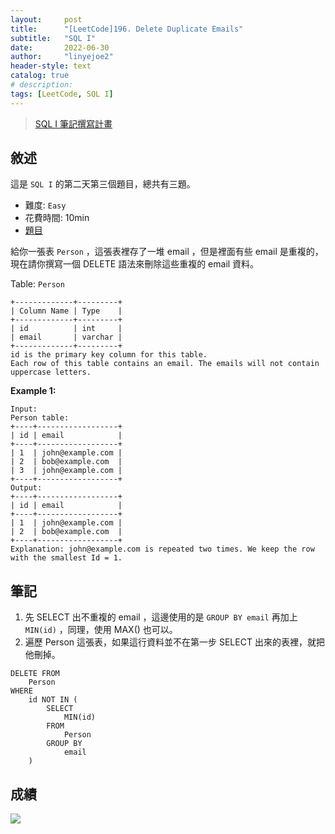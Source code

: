 ```yaml
---
layout:     post
title:      "[LeetCode]196. Delete Duplicate Emails"
subtitle:   "SQL I"
date:       2022-06-30
author:     "linyejoe2"
header-style: text
catalog: true
# description: 
tags: [LeetCode, SQL I]
---
```


>[SQL I 筆記撰寫計畫](/2022/06/27/leetcode/SQL/SQL%20I/Starting_write_SQL_I_note/)

## 敘述

這是 `SQL I` 的第二天第三個題目，總共有三題。

+ 難度: `Easy`
+ 花費時間: 10min
+ [題目](https://leetcode.com/problems/delete-duplicate-emails/)

給你一張表 `Person` ，這張表裡存了一堆 email ，但是裡面有些 email 是重複的，現在請你撰寫一個 DELETE 語法來刪除這些重複的 email 資料。 

<!--more-->

Table: `Person`
```
+-------------+---------+
| Column Name | Type    |
+-------------+---------+
| id          | int     |
| email       | varchar |
+-------------+---------+
id is the primary key column for this table.
Each row of this table contains an email. The emails will not contain uppercase letters.
```

**Example 1:**

```=
Input: 
Person table:
+----+------------------+
| id | email            |
+----+------------------+
| 1  | john@example.com |
| 2  | bob@example.com  |
| 3  | john@example.com |
+----+------------------+
Output: 
+----+------------------+
| id | email            |
+----+------------------+
| 1  | john@example.com |
| 2  | bob@example.com  |
+----+------------------+
Explanation: john@example.com is repeated two times. We keep the row with the smallest Id = 1.
```


## 筆記

1. 先 SELECT 出不重複的 email ，這邊使用的是 `GROUP BY email` 再加上 `MIN(id)` ，同理，使用 MAX() 也可以。
2. 遍歷 Person 這張表，如果這行資料並不在第一步 SELECT 出來的表裡，就把他刪掉。

```sql=
DELETE FROM
    Person
WHERE
    id NOT IN (
        SELECT
            MIN(id)
        FROM
            Person
        GROUP BY
            email
    )
```

## 成績

![](https://i.imgur.com/DVMLUZt.png)
